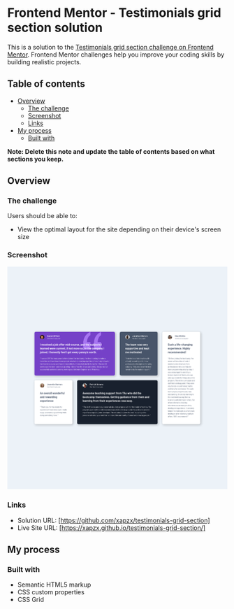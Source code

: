 # Frontend Mentor - Testimonials grid section solution

This is a solution to the [Testimonials grid section challenge on Frontend Mentor](https://www.frontendmentor.io/challenges/testimonials-grid-section-Nnw6J7Un7). Frontend Mentor challenges help you improve your coding skills by building realistic projects. 

## Table of contents

- [Overview](#overview)
  - [The challenge](#the-challenge)
  - [Screenshot](#screenshot)
  - [Links](#links)
- [My process](#my-process)
  - [Built with](#built-with)

**Note: Delete this note and update the table of contents based on what sections you keep.**

## Overview

### The challenge

Users should be able to:

- View the optimal layout for the site depending on their device's screen size

### Screenshot

![Screenshot of Desktop Design](./screenshots/desktop-screenshot.png)

### Links

- Solution URL: [https://github.com/xapzx/testimonials-grid-section]
- Live Site URL: [https://xapzx.github.io/testimonials-grid-section/]

## My process

### Built with

- Semantic HTML5 markup
- CSS custom properties
- CSS Grid
